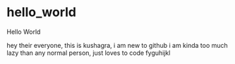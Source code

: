 # hello_world
Hello World

hey their everyone,
this is kushagra, i am new to github
i am kinda too much lazy than any normal person, just loves to code
fyguhijkl
